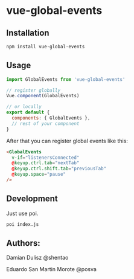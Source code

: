 # vue-global-events

## Installation
```bash
npm install vue-global-events
```

## Usage
```javascript
import GlobalEvents from 'vue-global-events'

// register globally
Vue.component(GlobalEvents)

// or locally
export default {
  components: { GlobalEvents },
  // rest of your component
}
```

After that you can register global events like this:

```html
<GlobalEvents
  v-if="listenersConnected"
  @keyup.ctrl.tab="nextTab"
  @keyup.ctrl.shift.tab="previousTab"
  @keyup.space="pause"
/>
```

## Development

Just use poi.

```bash
poi index.js
```

## Authors:
Damian Dulisz @shentao

Eduardo San Martin Morote @posva
